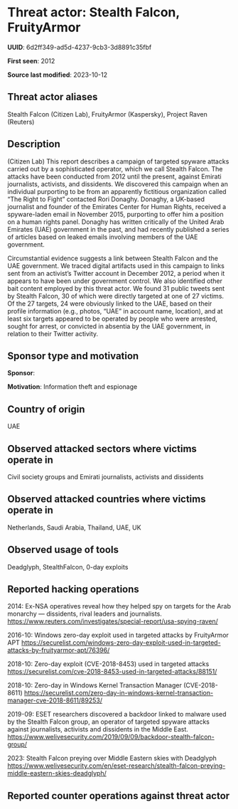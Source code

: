 # Threat actor: Stealth Falcon, FruityArmor

**UUID**: 6d2ff349-ad5d-4237-9cb3-3d8891c35fbf

**First seen**: 2012

**Source last modified**: 2023-10-12

## Threat actor aliases

Stealth Falcon (Citizen Lab), FruityArmor (Kaspersky), Project Raven (Reuters)

## Description

(Citizen Lab) This report describes a campaign of targeted spyware attacks carried out by a sophisticated operator, which we call Stealth Falcon. The attacks have been conducted from 2012 until the present, against Emirati journalists, activists, and dissidents. We discovered this campaign when an individual purporting to be from an apparently fictitious organization called “The Right to Fight” contacted Rori Donaghy. Donaghy, a UK-based journalist and founder of the Emirates Center for Human Rights, received a spyware-laden email in November 2015, purporting to offer him a position on a human rights panel. Donaghy has written critically of the United Arab Emirates (UAE) government in the past, and had recently published a series of articles based on leaked emails involving members of the UAE government.

Circumstantial evidence suggests a link between Stealth Falcon and the UAE government. We traced digital artifacts used in this campaign to links sent from an activist’s Twitter account in December 2012, a period when it appears to have been under government control. We also identified other bait content employed by this threat actor. We found 31 public tweets sent by Stealth Falcon, 30 of which were directly targeted at one of 27 victims. Of the 27 targets, 24 were obviously linked to the UAE, based on their profile information (e.g., photos, “UAE” in account name, location), and at least six targets appeared to be operated by people who were arrested, sought for arrest, or convicted in absentia by the UAE government, in relation to their Twitter activity.

## Sponsor type and motivation

**Sponsor**: 

**Motivation**: Information theft and espionage


## Country of origin

UAE

## Observed attacked sectors where victims operate in

Civil society groups and Emirati journalists, activists and dissidents

## Observed attacked countries where victims operate in

Netherlands, Saudi Arabia, Thailand, UAE, UK

## Observed usage of tools

Deadglyph, StealthFalcon, 0-day exploits

## Reported hacking operations

2014: Ex-NSA operatives reveal how they helped spy on targets for the Arab monarchy — dissidents, rival leaders and journalists.
https://www.reuters.com/investigates/special-report/usa-spying-raven/

2016-10: Windows zero-day exploit used in targeted attacks by FruityArmor APT
https://securelist.com/windows-zero-day-exploit-used-in-targeted-attacks-by-fruityarmor-apt/76396/

2018-10: Zero-day exploit (CVE-2018-8453) used in targeted attacks
https://securelist.com/cve-2018-8453-used-in-targeted-attacks/88151/

2018-10: Zero-day in Windows Kernel Transaction Manager (CVE-2018-8611)
https://securelist.com/zero-day-in-windows-kernel-transaction-manager-cve-2018-8611/89253/

2019-09: ESET researchers discovered a backdoor linked to malware used by the Stealth Falcon group, an operator of targeted spyware attacks against journalists, activists and dissidents in the Middle East.
https://www.welivesecurity.com/2019/09/09/backdoor-stealth-falcon-group/

2023: Stealth Falcon preying over Middle Eastern skies with Deadglyph
https://www.welivesecurity.com/en/eset-research/stealth-falcon-preying-middle-eastern-skies-deadglyph/

## Reported counter operations against threat actor





